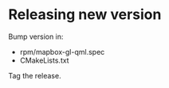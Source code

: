 # Releasing new version

Bump version in:

- rpm/mapbox-gl-qml.spec
- CMakeLists.txt

Tag the release.
